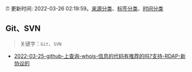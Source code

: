 :alarm_clock: 更新时间: 2022-03-26 02:19:59。[来源分类](../README.md)、[标签分类](../TAGS.md)、[时间分类](../TIMELINE.md)

## Git、SVN


> 关键字：`Git`、`SVN`



- [2022-03-25-github-上查询-whois-信息的代码有推荐的吗?支持-RDAP-新协议的](https://www.v2ex.com/t/842954) 